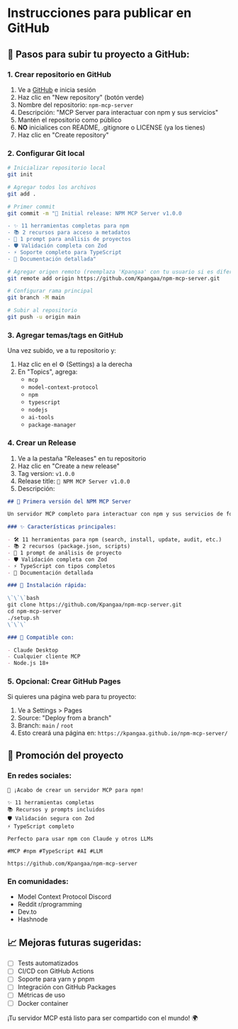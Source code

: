 # Instrucciones para publicar en GitHub

## 🚀 Pasos para subir tu proyecto a GitHub:

### 1. Crear repositorio en GitHub

1. Ve a [GitHub](https://github.com) e inicia sesión
2. Haz clic en "New repository" (botón verde)
3. Nombre del repositorio: `npm-mcp-server`
4. Descripción: "MCP Server para interactuar con npm y sus servicios"
5. Mantén el repositorio como público
6. **NO** inicialices con README, .gitignore o LICENSE (ya los tienes)
7. Haz clic en "Create repository"

### 2. Configurar Git local

```bash
# Inicializar repositorio local
git init

# Agregar todos los archivos
git add .

# Primer commit
git commit -m "🎉 Initial release: NPM MCP Server v1.0.0

- ✨ 11 herramientas completas para npm
- 📚 2 recursos para acceso a metadatos
- 🧠 1 prompt para análisis de proyectos
- 🛡️ Validación completa con Zod
- ⚡ Soporte completo para TypeScript
- 📖 Documentación detallada"

# Agregar origen remoto (reemplaza 'Kpangaa' con tu usuario si es diferente)
git remote add origin https://github.com/Kpangaa/npm-mcp-server.git

# Configurar rama principal
git branch -M main

# Subir al repositorio
git push -u origin main
```

### 3. Agregar temas/tags en GitHub

Una vez subido, ve a tu repositorio y:

1. Haz clic en el ⚙️ (Settings) a la derecha
2. En "Topics", agrega:
   - `mcp`
   - `model-context-protocol`
   - `npm`
   - `typescript`
   - `nodejs`
   - `ai-tools`
   - `package-manager`

### 4. Crear un Release

1. Ve a la pestaña "Releases" en tu repositorio
2. Haz clic en "Create a new release"
3. Tag version: `v1.0.0`
4. Release title: `🎉 NPM MCP Server v1.0.0`
5. Descripción:

```markdown
## 🚀 Primera versión del NPM MCP Server

Un servidor MCP completo para interactuar con npm y sus servicios de forma segura y estructurada.

### ✨ Características principales:

- 🛠️ 11 herramientas para npm (search, install, update, audit, etc.)
- 📚 2 recursos (package.json, scripts)
- 🧠 1 prompt de análisis de proyecto
- 🛡️ Validación completa con Zod
- ⚡ TypeScript con tipos completos
- 📖 Documentación detallada

### 🔧 Instalación rápida:

\`\`\`bash
git clone https://github.com/Kpangaa/npm-mcp-server.git
cd npm-mcp-server
./setup.sh
\`\`\`

### 🎯 Compatible con:

- Claude Desktop
- Cualquier cliente MCP
- Node.js 18+
```

### 5. Opcional: Crear GitHub Pages

Si quieres una página web para tu proyecto:

1. Ve a Settings > Pages
2. Source: "Deploy from a branch"
3. Branch: `main` / `root`
4. Esto creará una página en: `https://kpangaa.github.io/npm-mcp-server/`

## 🌟 Promoción del proyecto

### En redes sociales:

```
🚀 ¡Acabo de crear un servidor MCP para npm!

✨ 11 herramientas completas
📚 Recursos y prompts incluidos
🛡️ Validación segura con Zod
⚡ TypeScript completo

Perfecto para usar npm con Claude y otros LLMs

#MCP #npm #TypeScript #AI #LLM

https://github.com/Kpangaa/npm-mcp-server
```

### En comunidades:

- Model Context Protocol Discord
- Reddit r/programming
- Dev.to
- Hashnode

## 📈 Mejoras futuras sugeridas:

- [ ] Tests automatizados
- [ ] CI/CD con GitHub Actions
- [ ] Soporte para yarn y pnpm
- [ ] Integración con GitHub Packages
- [ ] Métricas de uso
- [ ] Docker container

¡Tu servidor MCP está listo para ser compartido con el mundo! 🌍
